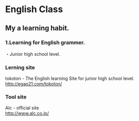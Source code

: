 # English Class

## My a learning habit.

### 1.Learning for English grammer.
・Junior high school level.

### Lerning site ###
tokoton  - The English learning Site for junior high school level.  
http://egao21.com/tokoton/

### Tool site ###
Alc - official site  
http://www.alc.co.jp/
